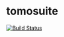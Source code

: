# tomosuite

[![Build Status](https://app.travis-ci.com/WilliamJudge94/tomosuitepy.svg?token=37Jbsp5zphrcthqkyvzn&branch=main)](https://app.travis-ci.com/WilliamJudge94/tomosuitepy)
